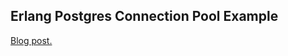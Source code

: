 ## Erlang Postgres Connection Pool Example

[Blog post.](http://blog.erlware.org/2014/05/04/erlang-postgres-connection-pool-with-episcina/)
